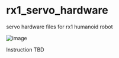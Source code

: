 # rx1_servo_hardware
servo hardware files for rx1 humanoid robot  

![image](https://github.com/Red-Rabbit-Robotics/rx1_servo_hardware/blob/master/media/gearbox_v4_assembly.PNG)  

Instruction TBD
